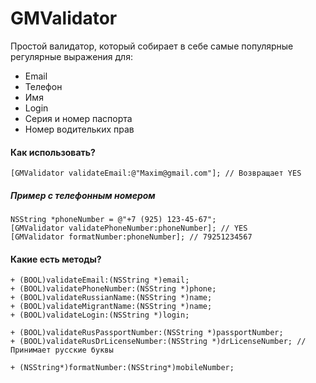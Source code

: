 # GMValidator

Простой валидатор, который собирает в себе самые популярные регулярные выражения для:
* Email
* Телефон
* Имя
* Login
* Серия и номер паспорта
* Номер водительких прав

#### Как использовать? 

`[GMValidator validateEmail:@"Maxim@gmail.com"]; // Возвращает YES`
##### Пример с телефонным номером
```
NSString *phoneNumber = @"+7 (925) 123-45-67";
[GMValidator validatePhoneNumber:phoneNumber]; // YES
[GMValidator formatNumber:phoneNumber]; // 79251234567
```


#### Какие есть методы? 

```
+ (BOOL)validateEmail:(NSString *)email;
+ (BOOL)validatePhoneNumber:(NSString *)phone;
+ (BOOL)validateRussianName:(NSString *)name;
+ (BOOL)validateMigrantName:(NSString *)name;
+ (BOOL)validateLogin:(NSString *)login;

+ (BOOL)validateRusPassportNumber:(NSString *)passportNumber;
+ (BOOL)validateRusDrLicenseNumber:(NSString *)drLicenseNumber; // Принимает русские буквы

+ (NSString*)formatNumber:(NSString*)mobileNumber;
```